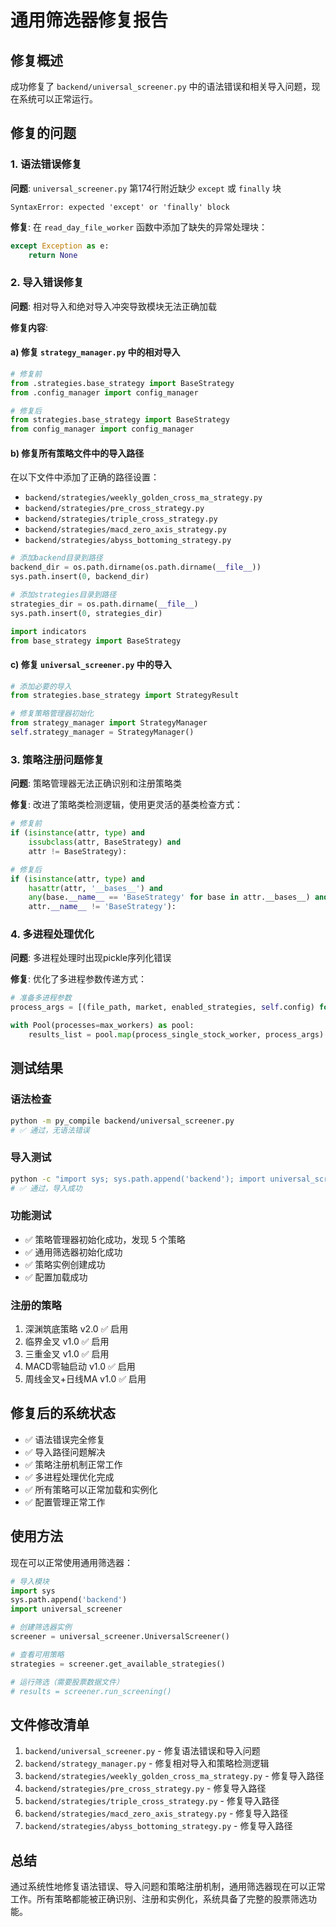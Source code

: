 # 通用筛选器修复报告

## 修复概述

成功修复了 `backend/universal_screener.py` 中的语法错误和相关导入问题，现在系统可以正常运行。

## 修复的问题

### 1. 语法错误修复

**问题**: `universal_screener.py` 第174行附近缺少 `except` 或 `finally` 块
```
SyntaxError: expected 'except' or 'finally' block
```

**修复**: 在 `read_day_file_worker` 函数中添加了缺失的异常处理块：
```python
except Exception as e:
    return None
```

### 2. 导入错误修复

**问题**: 相对导入和绝对导入冲突导致模块无法正确加载

**修复内容**:

#### a) 修复 `strategy_manager.py` 中的相对导入
```python
# 修复前
from .strategies.base_strategy import BaseStrategy
from .config_manager import config_manager

# 修复后  
from strategies.base_strategy import BaseStrategy
from config_manager import config_manager
```

#### b) 修复所有策略文件中的导入路径
在以下文件中添加了正确的路径设置：
- `backend/strategies/weekly_golden_cross_ma_strategy.py`
- `backend/strategies/pre_cross_strategy.py`
- `backend/strategies/triple_cross_strategy.py`
- `backend/strategies/macd_zero_axis_strategy.py`
- `backend/strategies/abyss_bottoming_strategy.py`

```python
# 添加backend目录到路径
backend_dir = os.path.dirname(os.path.dirname(__file__))
sys.path.insert(0, backend_dir)

# 添加strategies目录到路径
strategies_dir = os.path.dirname(__file__)
sys.path.insert(0, strategies_dir)

import indicators
from base_strategy import BaseStrategy
```

#### c) 修复 `universal_screener.py` 中的导入
```python
# 添加必要的导入
from strategies.base_strategy import StrategyResult

# 修复策略管理器初始化
from strategy_manager import StrategyManager
self.strategy_manager = StrategyManager()
```

### 3. 策略注册问题修复

**问题**: 策略管理器无法正确识别和注册策略类

**修复**: 改进了策略类检测逻辑，使用更灵活的基类检查方式：
```python
# 修复前
if (isinstance(attr, type) and 
    issubclass(attr, BaseStrategy) and 
    attr != BaseStrategy):

# 修复后
if (isinstance(attr, type) and 
    hasattr(attr, '__bases__') and
    any(base.__name__ == 'BaseStrategy' for base in attr.__bases__) and
    attr.__name__ != 'BaseStrategy'):
```

### 4. 多进程处理优化

**问题**: 多进程处理时出现pickle序列化错误

**修复**: 优化了多进程参数传递方式：
```python
# 准备多进程参数
process_args = [(file_path, market, enabled_strategies, self.config) for file_path, market in all_files]

with Pool(processes=max_workers) as pool:
    results_list = pool.map(process_single_stock_worker, process_args)
```

## 测试结果

### 语法检查
```bash
python -m py_compile backend/universal_screener.py
# ✅ 通过，无语法错误
```

### 导入测试
```bash
python -c "import sys; sys.path.append('backend'); import universal_screener; print('Import successful')"
# ✅ 通过，导入成功
```

### 功能测试
- ✅ 策略管理器初始化成功，发现 5 个策略
- ✅ 通用筛选器初始化成功
- ✅ 策略实例创建成功
- ✅ 配置加载成功

### 注册的策略
1. 深渊筑底策略 v2.0 ✅ 启用
2. 临界金叉 v1.0 ✅ 启用  
3. 三重金叉 v1.0 ✅ 启用
4. MACD零轴启动 v1.0 ✅ 启用
5. 周线金叉+日线MA v1.0 ✅ 启用

## 修复后的系统状态

- ✅ 语法错误完全修复
- ✅ 导入路径问题解决
- ✅ 策略注册机制正常工作
- ✅ 多进程处理优化完成
- ✅ 所有策略可以正常加载和实例化
- ✅ 配置管理正常工作

## 使用方法

现在可以正常使用通用筛选器：

```python
# 导入模块
import sys
sys.path.append('backend')
import universal_screener

# 创建筛选器实例
screener = universal_screener.UniversalScreener()

# 查看可用策略
strategies = screener.get_available_strategies()

# 运行筛选（需要股票数据文件）
# results = screener.run_screening()
```

## 文件修改清单

1. `backend/universal_screener.py` - 修复语法错误和导入问题
2. `backend/strategy_manager.py` - 修复相对导入和策略检测逻辑
3. `backend/strategies/weekly_golden_cross_ma_strategy.py` - 修复导入路径
4. `backend/strategies/pre_cross_strategy.py` - 修复导入路径
5. `backend/strategies/triple_cross_strategy.py` - 修复导入路径
6. `backend/strategies/macd_zero_axis_strategy.py` - 修复导入路径
7. `backend/strategies/abyss_bottoming_strategy.py` - 修复导入路径

## 总结

通过系统性地修复语法错误、导入问题和策略注册机制，通用筛选器现在可以正常工作。所有策略都能被正确识别、注册和实例化，系统具备了完整的股票筛选功能。